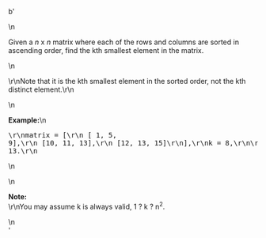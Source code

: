 b'<div class="question-description">\n<p><p>Given a <i>n</i> x <i>n</i> matrix where each of the rows and columns are sorted in ascending order, find the kth smallest element in the matrix.</p>\n<p>\r\nNote that it is the kth smallest element in the sorted order, not the kth distinct element.\r\n</p>\n<p><b>Example:</b>\n<pre>\r\nmatrix = [\r\n   [ 1,  5,  9],\r\n   [10, 11, 13],\r\n   [12, 13, 15]\r\n],\r\nk = 8,\r\n\r\nreturn 13.\r\n</pre>\n</p>\n<p><b>Note: </b><br/>\r\nYou may assume k is always valid, 1 ? k ? n<sup>2</sup>.</p></p>\n</div>'